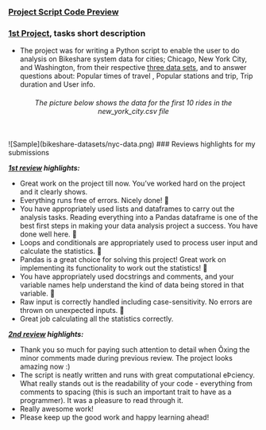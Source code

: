 ### [Project Script Code Preview](my%20local%20solution.py)

### [1st Project](https://github.com/Mostafa-At-GitHub/MyProjects-At-Udacity/blob/main/Data%20Analysis%20Nanodegree/2.%20Professional%20Track/1st%20proj%20-%20%20Explore%20US%20Bikeshare%20Data/my%20local%20solution.py), tasks short description

- The project was for writing a Python script to enable the user to do analysis on Bikeshare system data for cities; Chicago, New York City, and Washington, from their respective [three data sets](bikeshare-datasets), and to answer questions about: Popular times of travel , Popular stations and trip, Trip duration and User info.

<p><h6 align='Center'>The picture below shows the data for the first 10 rides in the new_york_city.csv file<br></h6></p>
<br>
![Sample](bikeshare-datasets/nyc-data.png)
### Reviews highlights for my submissions

*__[1st review](https://github.com/Mostafa-At-GitHub/MyProjects-At-Udacity/blob/main/Data%20Analysis%20Nanodegree/2.%20Professional%20Track/1st%20proj%20-%20%20Explore%20US%20Bikeshare%20Data/Udacity%20Detailed%20Reviews/1st%20Udacity%20Review%20-%201%20specification%20requires%20changes.pdf) highlights:__*

- Great work on the project till now. You’ve worked hard on the project and it clearly shows. 
- Everything runs free of errors. Nicely done! 🌟
- You have appropriately used lists and dataframes to carry out the analysis tasks. Reading everything into a
Pandas dataframe is one of the best first steps in making your data analysis project a success. You have
done well here. 🌟
- Loops and conditionals are appropriately used to process user input and calculate the statistics. 🌟
- Pandas is a great choice for solving this project! Great work on implementing its functionality to work out
the statistics! 🌟
- You have appropriately used docstrings and comments, and your variable names help understand the kind
of data being stored in that variable. 🌟
- Raw input is correctly handled including case-sensitivity. No errors are thrown on unexpected
inputs. 🌟
- Great job calculating all the statistics correctly.

*__[2nd review](https://github.com/Mostafa-At-GitHub/MyProjects-At-Udacity/blob/main/Data%20Analysis%20Nanodegree/2.%20Professional%20Track/1st%20proj%20-%20%20Explore%20US%20Bikeshare%20Data/Udacity%20Detailed%20Reviews/2nd%20Udacity%20Review%20-%20Meets%20Specifications.pdf) highlights:__*

- Thank you so much for paying such attention to detail when Õxing the minor comments made during previous review. The project looks
amazing now :)
- The script is neatly written and runs with great computational eÞciency. What really stands out is the readability of your code -
everything from comments to spacing (this is such an important trait to have as a programmer). It was a pleasure to read through it.
- Really awesome work!
- Please keep up the good work and happy learning ahead!
